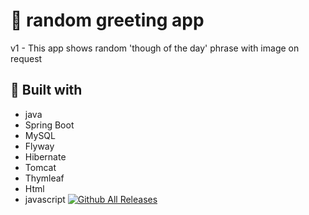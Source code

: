 #  🤝  random greeting app

v1 - This app shows random 'though of the day' phrase with image on request

## 🧰 Built with

- java
- Spring Boot
- MySQL
- Flyway
- Hibernate
- Tomcat
- Thymleaf
- Html
- javascript
[![Github All Releases](https://img.shields.io/github/downloads/MarinaPak108/random-greeting/total.svg)]()
